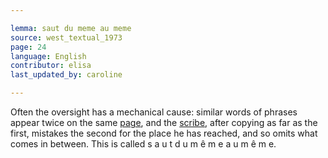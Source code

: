 ```yaml
---

lemma: saut du meme au meme
source: west_textual_1973
page: 24
language: English
contributor: elisa
last_updated_by: caroline

---
```


Often the oversight has a mechanical cause: similar words of phrases appear twice on the same [page](page.html), and the [scribe](scribe.html), after copying as far as the first, mistakes the second for the place he has reached, and so omits what comes in between. This is called s a u t  d u  m ê m e  a u  m ê m e.
